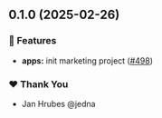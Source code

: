 ## 0.1.0 (2025-02-26)


### 🚀 Features

- **apps:** init marketing project ([#498](https://github.com/dfinity/orbit/pull/498))


### ❤️  Thank You

- Jan Hrubes @jedna